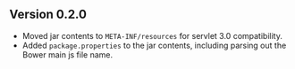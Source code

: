 ## Version 0.2.0

* Moved jar contents to `META-INF/resources` for servlet 3.0 compatibility.
* Added `package.properties` to the jar contents, including parsing out the Bower main js file name.
